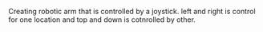 Creating robotic arm that is controlled by a joystick. left and right is control for one location and top and down is cotnrolled by other. 
